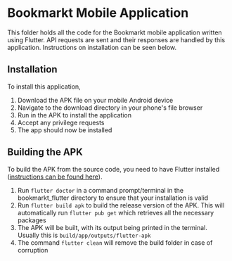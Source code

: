 # Bookmarkt Mobile Application
This folder holds all the code for the Bookmarkt mobile application written using Flutter. API requests are sent and their responses are handled by this application. Instructions on installation can be seen below.

## Installation

To install this application,
1. Download the APK file on your mobile Android device
2. Navigate to the download directory in your phone's file browser
3. Run in the APK to install the application
4. Accept any privilege requests
5. The app should now be installed

## Building the APK
To build the APK from the source code, you need to have Flutter installed ([instructions can be found here](https://flutter.dev/docs/get-started/install)).

1. Run `flutter doctor` in a command prompt/terminal in the bookmarkt_flutter directory to ensure that your installation is valid
2. Run `flutter build apk` to build the release version of the APK. This will automatically run `flutter pub get` which retrieves all the necessary packages
3. The APK will be built, with its output being printed in the terminal. Usually this is `build/app/outputs/flutter-apk`
4. The command `flutter clean` will remove the build folder in case of corruption